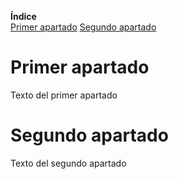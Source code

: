 **Índice**   
[Primer apartado](#id1)
[Segundo apartado](#id2)




# Primer apartado<a name="id1"></a>
Texto del primer apartado
# Segundo apartado<a name="id2"></a>
Texto del segundo apartado
